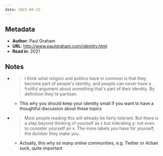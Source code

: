 ```yaml
---
date: 2022-04-22
---
```


## Metadata
- **Author**: Paul Graham
- **URL**: http://www.paulgraham.com/identity.html
- **Read in**: 2021

## Notes
-   > I think what religion and politics have in common is that they become part of people's identity, and people can never have a fruitful argument about something that's part of their identity. By definition they're partisan.
    -   This why you should keep your identity small if you want to have a thoughtful discussion about these topics
-   > Most people reading this will already be fairly tolerant. But there is a step beyond thinking of yourself as x but tolerating y: not even to consider yourself an x. The more labels you have for yourself, the dumber they make you.
    -   Actually, this why so many online communities, e.g. Twitter or 4chan suck, quite important
